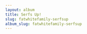 ```yaml
---
layout: album
title: Serfs Up!
slug: fatwhitefamily-serfsup
album_slug: fatwhitefamily-serfsup
---
```

